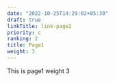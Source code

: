 ```yaml
---
date: "2022-10-25T14:29:02+05:30"
draft: true
linkTitle: link-page2
priority: c
ranking: 2
title: Page1
weight: 3
---
```


This is page1 weight 3